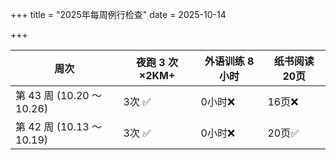+++
title = "2025年每周例行检查"
date = 2025-10-14

+++

 <div class="table-container">

| 周次 | 夜跑 3 次×2KM+ | 外语训练 8 小时 | 纸书阅读 20页 |
|------|-------------|---------------|------|
| 第 43 周 (10.20 ～10.26) | 3次 ✅ | 0小时❌ | 16页❌ |
| 第 42 周 (10.13 ～10.19) | 3次 ✅ | 0小时❌ | 20页✅ |

</div>
